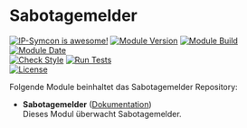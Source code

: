 # Sabotagemelder 

[![IP-Symcon is awesome!](https://img.shields.io/badge/IP--Symcon-5.5-blue.svg)](https://www.symcon.de)
[![Module Version](https://img.shields.io/badge/Module_Version-1.00-blue.svg)]()
[![Module Build](https://img.shields.io/badge/Module_Build-2-blue.svg)]()
[![Module Date](https://img.shields.io/badge/Module_Date-20210518-blue.svg)]()  
[![Check Style](https://github.com/ubittner/Sabotagemelder/workflows/Check%20Style/badge.svg)](https://github.com/ubittner/Sabotagemelder/actions)
[![Run Tests](https://github.com/ubittner/Sabotagemelder/workflows/Run%20Tests/badge.svg)](https://github.com/ubittner/Sabotagemelder/actions)  
[![License](https://img.shields.io/badge/License-CC%20BY--NC--SA%204.0-green.svg)](https://creativecommons.org/licenses/by-nc-sa/4.0/)

Folgende Module beinhaltet das Sabotagemelder Repository:

- __Sabotagemelder__ ([Dokumentation](Sabotagemelder))  
  Dieses Modul überwacht Sabotagemelder.